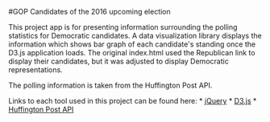 #GOP Candidates of the 2016 upcoming election

This project app is for presenting information surrounding the polling statistics for Democratic candidates. A data visualization library displays the information which shows bar graph of each candidate's standing once the D3.js application loads. The original index.html used the Republican link to display their candidates, but it was adjusted to display Democratic representations.

The polling information is taken from the Huffington Post API.

Links to each tool used in this project can be found here:
	* [jQuery](https://jquery.com/download/)
	* [D3.js](d3js.org/)
	* [Huffington Post API](http://elections.huffingtonpost.com/pollster/api)